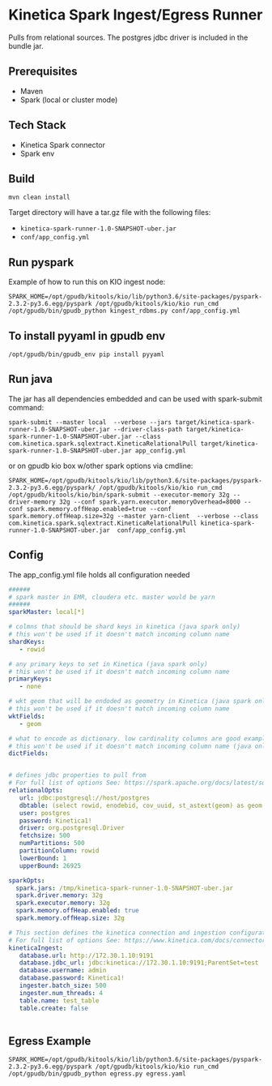 # Kinetica Spark Ingest/Egress Runner

Pulls from relational sources.  The postgres jdbc driver is included in the bundle jar.

## Prerequisites

* Maven
* Spark (local or cluster mode)

## Tech Stack

* Kinetica Spark connector
* Spark env


## Build
`mvn clean install`

Target directory will have a tar.gz file with the following files:

* `kinetica-spark-runner-1.0-SNAPSHOT-uber.jar`
* `conf/app_config.yml`


## Run pyspark

Example of how to run this on KIO ingest node:

`SPARK_HOME=/opt/gpudb/kitools/kio/lib/python3.6/site-packages/pyspark-2.3.2-py3.6.egg/pyspark /opt/gpudb/kitools/kio/kio run_cmd /opt/gpudb/bin/gpudb_python kingest_rdbms.py conf/app_config.yml`


## To install pyyaml in gpudb env

`/opt/gpudb/bin/gpudb_env pip install pyyaml`


## Run java
The jar has all dependencies embedded and can be used with spark-submit command:

`spark-submit --master local  --verbose --jars target/kinetica-spark-runner-1.0-SNAPSHOT-uber.jar --driver-class-path target/kinetica-spark-runner-1.0-SNAPSHOT-uber.jar --class com.kinetica.spark.sqlextract.KineticaRelationalPull target/kinetica-spark-runner-1.0-SNAPSHOT-uber.jar app_config.yml`

or on gpudb kio box w/other spark options via cmdline:

`SPARK_HOME=/opt/gpudb/kitools/kio/lib/python3.6/site-packages/pyspark-2.3.2-py3.6.egg/pyspark/ /opt/gpudb/kitools/kio/kio run_cmd /opt/gpudb/kitools/kio/bin/spark-submit --executor-memory 32g --driver-memory 32g --conf spark.yarn.executor.memoryOverhead=8000 --conf spark.memory.offHeap.enabled=true --conf spark.memory.offHeap.size=32g --master yarn-client  --verbose --class com.kinetica.spark.sqlextract.KineticaRelationalPull kinetica-spark-runner-1.0-SNAPSHOT-uber.jar  conf/app_config.yml`


## Config 

The app_config.yml file holds all configuration needed


```yaml
######
# spark master in EMR, cloudera etc. master would be yarn
######
sparkMaster: local[*]

# colmns that should be shard keys in kinetica (java spark only)
# this won't be used if it doesn't match incoming column name
shardKeys:
   - rowid

# any primary keys to set in Kinetica (java spark only)
# this won't be used if it doesn't match incoming column name
primaryKeys:
   - none

# wkt geom that will be endoded as geometry in Kinetica (java spark only)
# this won't be used if it doesn't match incoming column name
wktFields:
   - geom

# what to encode as dictionary. low cardinality columns are good examples - e.g. gender, color
# this won't be used if it doesn't match incoming column name (java only)
dictFields:


# defines jdbc properties to pull from
# For full list of options See: https://spark.apache.org/docs/latest/sql-data-sources-jdbc.html
relationalOpts:
   url: jdbc:postgresql://host/postgres
   dbtable: (select rowid, enodebid, cov_uuid, st_astext(geom) as geom from ca5) as temptbl
   user: postgres
   password: Kinetica1!
   driver: org.postgresql.Driver
   fetchsize: 500
   numPartitions: 500
   partitionColumn: rowid
   lowerBound: 1
   upperBound: 26925

sparkOpts:
  spark.jars: /tmp/kinetica-spark-runner-1.0-SNAPSHOT-uber.jar
  spark.driver.memory: 32g
  spark.executor.memory: 32g
  spark.memory.offHeap.enabled: true
  spark.memory.offHeap.size: 32g

# This section defines the kinetica connection and ingestion configuration
# For full list of options See: https://www.kinetica.com/docs/connectors/spark_guide.html#property-reference for full list of valid options
kineticaIngest:
   database.url: http://172.30.1.10:9191
   database.jdbc_url: jdbc:kinetica://172.30.1.10:9191;ParentSet=test
   database.username: admin
   database.password: Kinetica1!
   ingester.batch_size: 500
   ingester.num_threads: 4
   table.name: test_table
   table.create: false
   


```

## Egress Example

```
SPARK_HOME=/opt/gpudb/kitools/kio/lib/python3.6/site-packages/pyspark-2.3.2-py3.6.egg/pyspark /opt/gpudb/kitools/kio/kio run_cmd /opt/gpudb/bin/gpudb_python egress.py egress.yaml
```
 
